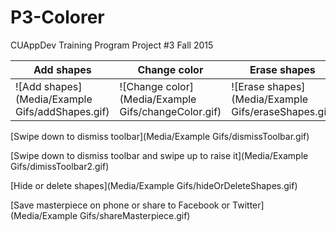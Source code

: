 # P3-Colorer
CUAppDev Training Program Project #3 Fall 2015


Add shapes | Change color | Erase shapes
--- | --- | ---
![Add shapes](Media/Example Gifs/addShapes.gif) | ![Change color](Media/Example Gifs/changeColor.gif) | ![Erase shapes](Media/Example Gifs/eraseShapes.gif)


[Swipe down to dismiss toolbar](Media/Example Gifs/dismissToolbar.gif)

[Swipe down to dismiss toolbar and swipe up to raise it](Media/Example Gifs/dimissToolbar2.gif)

[Hide or delete shapes](Media/Example Gifs/hideOrDeleteShapes.gif)

[Save masterpiece on phone or share to Facebook or Twitter](Media/Example Gifs/shareMasterpiece.gif)
